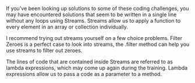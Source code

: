 If you've been looking up solutions to some of these coding challenges, you may have encountered solutions that seem to be written in a single line without any loops using Streams. Streams allow us to apply a function to every element in an array or collection individually.

I recommend trying out streams yourself on a few choice problems. Filter Zeroes is a perfect case to look into streams, the .filter method can help you use streams to filter out zeroes.

The lines of code that are contained inside Streams are referred to as lambda expressions, which may come up again during the training. Lambda expressions allow us to pass a code as a parameter to a method.